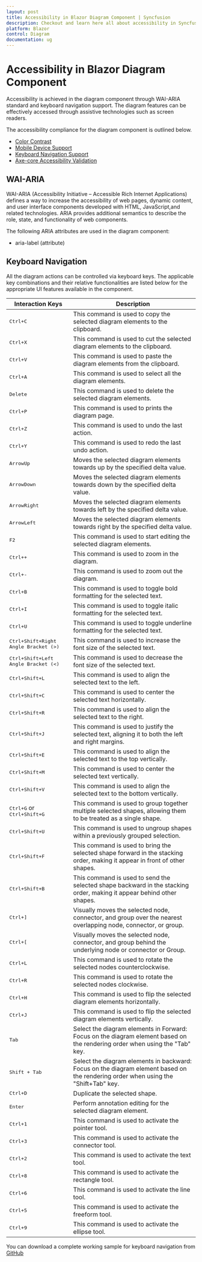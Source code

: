 ```yaml
---
layout: post
title: Accessibility in Blazor Diagram Component | Syncfusion
description: Checkout and learn here all about accessibility in Syncfusion Blazor Diagram component and more
platform: Blazor
control: Diagram 
documentation: ug
---
```


# Accessibility in Blazor Diagram Component

Accessibility is achieved in the diagram component through WAI-ARIA standard and keyboard navigation support. The diagram features can be effectively accessed through assistive technologies such as screen readers.

The accessibility compliance for the diagram component is outlined below.

* [Color Contrast](../common/accessibility#color-contrast)
* [Mobile Device Support](../common/accessibility#mobile-device-support)
* [Keyboard Navigation Support](../common/accessibility#keyboard-navigation-support)
* [Axe-core Accessibility Validation](../common/accessibility#ensuring-accessibility)

## WAI-ARIA

WAI-ARIA (Accessibility Initiative – Accessible Rich Internet Applications) defines a way to increase the accessibility of web pages, dynamic content, and user interface components developed with HTML, JavaScript,and related technologies. ARIA provides additional semantics to describe the role, state, and functionality of web components.

The following ARIA attributes are used in the diagram component:

* aria-label (attribute)


## Keyboard Navigation

All the diagram actions can be controlled via keyboard keys. The applicable key combinations and their relative functionalities are listed below for the appropriate UI features available in the component.


Interaction Keys |Description
-----|-----
<kbd>Ctrl+C</kbd> | This command is used to copy the selected diagram elements to the clipboard.
<kbd>Ctrl+X</kbd> | This command is used to cut the selected diagram elements to the clipboard.
<kbd>Ctrl+V</kbd> | This command is used to paste the diagram elements from the clipboard.
<kbd>Ctrl+A</kbd> | This command is used to select all the diagram elements.
<kbd>Delete</kbd> | This command is used to delete the selected diagram elements.
<kbd>Ctrl+P</kbd> | This command is used to prints the diagram page.
<kbd>Ctrl+Z</kbd> | This command is used to undo the last action.
<kbd>Ctrl+Y</kbd> | This command is used to redo the last undo action.
<kbd>ArrowUp</kbd> | Moves the selected diagram elements towards up by the specified delta value.
<kbd>ArrowDown</kbd> | Moves the selected diagram elements towards down by the specified delta value.
<kbd>ArrowRight</kbd> | Moves the selected diagram elements towards left by the specified delta value.
<kbd>ArrowLeft</kbd> | Moves the selected diagram elements towards right by the specified delta value.
<kbd>F2</kbd> | This command is used to start editing the selected diagram elements.
<kbd>Ctrl++</kbd> | This command is used to zoom in the diagram.
<kbd>Ctrl+-</kbd> | This command is used to zoom out the diagram.
<kbd>Ctrl+B</kbd> | This command is used to toggle bold formatting for the selected text.
<kbd>Ctrl+I</kbd> | This command is used to toggle italic formatting for the selected text.
<kbd>Ctrl+U</kbd> | This command is used to toggle underline formatting for the selected text.
<kbd>Ctrl+Shift+Right Angle Bracket (>)</kbd> | This command is used to increase the font size of the selected text.
<kbd>Ctrl+Shift+Left Angle Bracket (<)</kbd> | This command is used to decrease the font size of the selected text.
<kbd>Ctrl+Shift+L</kbd> | This command is used to align the selected text to the left.
<kbd>Ctrl+Shift+C</kbd> | This command is used to center the selected text horizontally.
<kbd>Ctrl+Shift+R</kbd> | This command is used to align the selected text to the right.
<kbd>Ctrl+Shift+J</kbd> | This command is used to justify the selected text, aligning it to both the left and right margins.
<kbd>Ctrl+Shift+E</kbd> | This command is used to align the selected text to the top vertically. 
<kbd>Ctrl+Shift+M</kbd> | This command is used to center the selected text vertically.
<kbd>Ctrl+Shift+V</kbd> | This command is used to align the selected text to the bottom vertically.
<kbd>Ctrl+G</kbd> or <kbd>Ctrl+Shift+G</kbd> | This command is used to group together multiple selected shapes, allowing them to be treated as a single shape.
<kbd>Ctrl+Shift+U</kbd> | This command is used to ungroup shapes within a previously grouped selection.
<kbd>Ctrl+Shift+F</kbd> | This command is used to bring the selected shape forward in the stacking order, making it appear in front of other shapes.
<kbd>Ctrl+Shift+B</kbd> | This command is used to send the selected shape backward in the stacking order, making it appear behind other shapes.
<kbd>Ctrl+]</kbd> | Visually moves the selected node, connector, and group over the nearest overlapping node, connector, or group.
<kbd>Ctrl+[</kbd> | Visually moves the selected node, connector, and group behind the underlying node or connector or Group.
<kbd>Ctrl+L</kbd> | This command is used to rotate the selected nodes counterclockwise.
<kbd>Ctrl+R</kbd> | This command is used to rotate the selected nodes clockwise.
<kbd>Ctrl+H</kbd> | This command is used to flip the selected diagram elements horizontally.
<kbd>Ctrl+J</kbd> | This command is used to flip the selected diagram elements vertically.
<kbd>Tab</kbd> | Select the diagram elements in Forward: Focus on the diagram element based on the rendering order when using the "Tab" key.
<kbd>Shift + Tab</kbd> | Select the diagram elements in backward: Focus on the diagram element based on the rendering order when using the "Shift+Tab" key.
<kbd>Ctrl+D</kbd> | Duplicate the selected shape.
<kbd>Enter</kbd> | Perform annotation editing for the selected diagram element.
<kbd>Ctrl+1</kbd> | This command is used to activate the pointer tool.
<kbd>Ctrl+3</kbd> | This command is used to activate the connector tool.
<kbd>Ctrl+2</kbd> | This command is used to activate the text tool.
<kbd>Ctrl+8</kbd> | This command is used to activate the rectangle tool.
<kbd>Ctrl+6</kbd> | This command is used to activate the line tool.
<kbd>Ctrl+5</kbd> | This command is used to activate the freeform tool.
<kbd>Ctrl+9</kbd> | This command is used to activate the ellipse tool.

You can download a complete working sample for keyboard navigation from [GitHub](https://github.com/SyncfusionExamples/Blazor-Diagram-Examples/tree/master/UG-Samples/Accessibility/KeyBoardNavigation)

